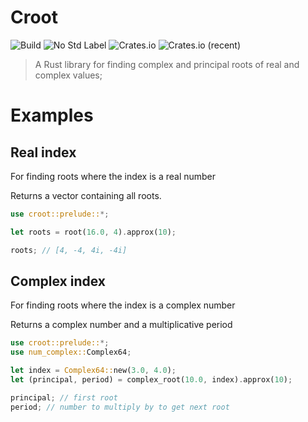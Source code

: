 # Croot

![Build](https://img.shields.io/github/actions/workflow/status/Ross-Morgan/croot/rust.yml)
![No Std Label](https://img.shields.io/badge/no--std-yes-blue)
![Crates.io](https://img.shields.io/crates/v/croot)
![Crates.io (recent)](https://img.shields.io/crates/dr/croot)

> A Rust library for finding complex and principal roots of real and complex values;

# Examples

## Real index

For finding roots where the index is a real number

Returns a vector containing all roots.

```rust
use croot::prelude::*;

let roots = root(16.0, 4).approx(10);

roots; // [4, -4, 4i, -4i]
```

## Complex index

For finding roots where the index is a complex number

Returns a complex number and a multiplicative period

```rust
use croot::prelude::*;
use num_complex::Complex64;

let index = Complex64::new(3.0, 4.0);
let (principal, period) = complex_root(10.0, index).approx(10);

principal; // first root
period; // number to multiply by to get next root
```

